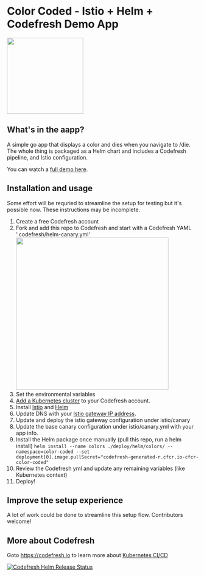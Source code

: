 # Color Coded - Istio + Helm + Codefresh Demo App

<img src="https://codefresh.io/wp-content/uploads/2018/06/Color-coded.svg" width="200px">

## What's in the aapp?
A simple go app that displays a color and dies when you navigate to /die. The whole thing is packaged as a Helm chart and includes a Codefresh pipeline, and Istio configuration. 

You can watch a <a href="https://codefresh.io/canary_helm_lp/">full demo here</a>.

## Installation and usage
Some effort will be requried to streamline the setup for testing but it's possible now. These instructions may be incomplete.

1. Create a free Codefresh account
2. Fork and add this repo to Codefresh and start with a Codefresh YAML '.codefresh/helm-canary.yml' 
<a href="https://gph.is/2N4rxOz"><img src="https://media.giphy.com/media/Mn6bU0nHk8YW8ENdEB/giphy.gif" width="400"></a>
3. Set the environmental variables
4. <a href="https://g.codefresh.io/account-conf/integration/kubernetes">Add a Kubernetes cluster</a> to your Codefresh account. 
5. Install <a href="https://istio.io/docs/setup/kubernetes/quick-start/">Istio</a> and <a href="https://github.com/kubernetes/helm">Helm</a>
6. Update DNS with your <a href="https://istio.io/docs/tasks/traffic-management/ingress/#determining-the-ingress-ip-and-ports-for-a-load-balancer-ingress-gateway">Istio gateway IP address</a>.
7. Update and deploy the istio gateway configuration under istio/canary
8. Update the base canary configuration under istio/canary.yml with your app info.
9. Install the Helm package once manually (pull this repo, run a helm install) ```helm install --name colors ./deploy/helm/colors/ --namespace=color-coded --set deployment[0].image.pullSecret="codefresh-generated-r.cfcr.io-cfcr-color-coded"```
10. Review the Codefresh yml and update any remaining variables (like Kubernetes context)
11. Deploy!

## Improve the setup experience
A lot of work could be done to streamline this setup flow. Contributors welcome!

## More about Codefresh
Goto https://codefresh.io to learn more about <a href="https://codefresh.io">Kubernetes CI/CD</a>

[![Codefresh Helm Release Status]( https://g.codefresh.io/api/badges/release?type=cf-1&key=eyJhbGciOiJIUzI1NiJ9.NTgxYjcxMzk4MDM4OWEwMTAwZDFlNzkw.u79dSG8wLg7iLl47YDrhp31p_1ZnJv6HwJ198otYd7k&selector=canary@FirstKubernetes&name=color-coded&tillerNamespace=kube-system)]( https://g.codefresh.io/helm/releases/canary@FirstKubernetes/kube-system/color-coded/services)
